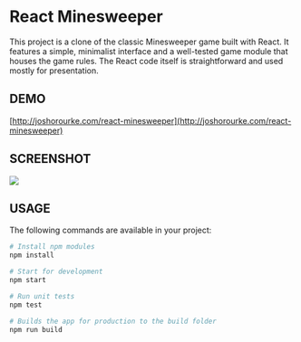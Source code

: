 # React Minesweeper

This project is a clone of the classic Minesweeper game built with React. It features a simple,
minimalist interface and a well-tested game module that houses the game rules. The React
code itself is straightforward and used mostly for presentation.

## DEMO
[http://joshorourke.com/react-minesweeper](http://joshorourke.com/react-minesweeper)

## SCREENSHOT
<img src="https://raw.github.com/jpo/react-minesweeper/master/public/screenshot.png" />

## USAGE
The following commands are available in your project:

```bash
# Install npm modules
npm install

# Start for development
npm start 

# Run unit tests
npm test

# Builds the app for production to the build folder
npm run build
```
